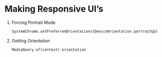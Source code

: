 # Making Responsive UI’s

1. Forcing Portrait Mode

   ```dart
   SystemChrome.setPreferredOrientations(DeviceOrientation.portraitUp);
   ```

   

2. Getting Orientation

   ```dart
   MediaQuery.of(context).orientation
   ```

   